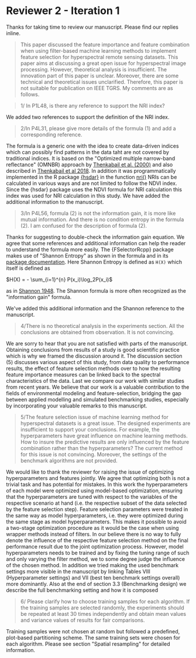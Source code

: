 # Reviewer 2 - Iteration 1

Thanks for taking time to review our manuscript.
Please find our replies inline.

> This paper discussed the feature importance and feature combination when using filter-based machine learning methods to implement feature selection for hyperspectral remote sensing datasets.
This paper aims at discussing a great open issue for hyperspectral image processing.
However, theoretical analysis is insufficient.
The innovation part of this paper is unclear.
Moreover, there are some technical and theoretical issues unclarified.
Therefore, this paper is not suitable for publication on IEEE TGRS.
My comments are as follows.

> 1/ In P1L48, is there any reference to support the NRI index?

We added two references to support the definition of the NRI index.

> 2/In P4L31, please give more details of the formula (1) and add a corresponding reference.

The formula is a generic one with the idea to create data-driven indices which can possibly find patterns in the data taht are not covered by traditional indices.
It is based on the "Optimized multiple narrow-band reflectance" (OMNBR) approach by [Thenkabail et al. (2000)](thenkabail2000) and also described in [Thenkabail et al 2018](https://www.taylorfrancis.com/books/hyperspectral-indices-image-classifications-agriculture-vegetation-prasad-thenkabail-john-lyon-alfredo-huete/e/10.1201/9781315159331).
In addition it was programmatically implemented in the R package [{hsdar}](https://cran.r-project.org/web/packages/hsdar/index.html) in the function [nri()](https://rdrr.io/cran/hsdar/man/normalized.ratio.index.html)
NRIs can be calculated in various ways and are not limited to follow the NDVI index.
Since the {hsdar} package uses the NDVI formula for NRI calculation this index was used for NRI calculation in this study.
We have added the additional information to the manuscript.

> 3/In P4L56, formula (2) is not the information gain, it is more like mutual information.
> And there is no condition entropy in the formula (2). I am confused for the description of formula (2).

Thanks for suggesting to double-check the information gain equation.
We agree that some references and additional information can help the reader to understand the formula more easily.
The {FSelectorRcpp} package makes use of "Shannon Entropy" as shown in the formula and in its [package documentation](http://mi2-warsaw.github.io/FSelectorRcpp/reference/information_gain.html).
Here Shannon Entropy is defined as `H(X)` which itself is defined as

$H(X) = - \sum_{i=1}^{n} P(x_i)\log_2P(x_i)$

as in [Shannon 1948](https://ieeexplore.ieee.org/document/6773024).
The Shannon formula is more often recognized as the "information gain" formula.

We've added this additional information and the Shannon reference to the manuscript.

> 4/There is no theoretical analysis in the experiments section. All the conclusions are obtained from observation. It is not convincing.

We are sorry to hear that you are not satisfied with parts of the manuscript.
Obtaining conclusions from results of a study is good scientific practice which is why we framed the discussion around it.
The discussion section (5) discusses various aspect of this study, from data quality to performance results, the effect of feature selection methods over to how the resulting feature importance measures can be linked back to the spectral characteristics of the data.
Last we compare our work with similar studies from recent years.
We believe that our work is a valuable contribution to the fields of environmental modeling and feature-selection, bridging the gap between applied modelling and simulated benchmarking studies, especially by incorporating your valuable remarks to this manuscript.

> 5/The feature selection issue of machine learning method for hyperspectral datasets is a great issue. The designed experiments are insufficient to support your conclusions. For example, the hyperparameters have great influence on machine learning methods. How to insure the predictive results are only influenced by the feature combination rather than the hyperparameters? The current method for this issue is not convincing. Moreover, the settings of the benchmark algorithms are not provided.

We would like to thank the reviewer for raising the issue of optimizing hyperparameters and features jointly.
We agree that optimizing both is not a trivial task and has potential for mistakes.
In this work the hyperparameters of each model were optimized using model-based optimization, ensuring that the hyperparameters are tuned with respect to the variables of the respective scenario at hand (i.e. the respective subset of the data selected by the feature selection step).
Feature selection parameters were treated in the same way as model hyperparameters, i.e. they were optimized during the same stage as model hyperparameters.
This makes it possible to avoid a two-stage optimization procedure as it would be the case when using wrapper methods instead of filters.
In our believe there is no way to fully denote the influence of the respective feature selection method on the final performance result due to the joint optimization process.
However, model hyperparameters needs to be trained and by fixing the tuning range of such and only varying the filter method, we to some degree judge the influence of the chosen method.
In addition we tried making the used benchmark settings more visible in the manuscript by linking Tables VIII (Hyperparameter settings) and VII (best ten benchmark settings overall) more dominantly.
Also at the end of section 3.3 (Benchmarking design) we describe the full benchmarking setting and how it is composed

> 6/ Please clarify how to choose training samples for each algorithm. If the training samples are selected randomly, the experiments should be repeated at least 30 times independently and obtain mean values and variance values of results for fair comparisons.

Training samples were not chosen at random but followed a predefined, plot-based partitioning scheme.
The same training sets were chosen for each algorithm.
Please see section "Spatial resampling" for detailed information.
